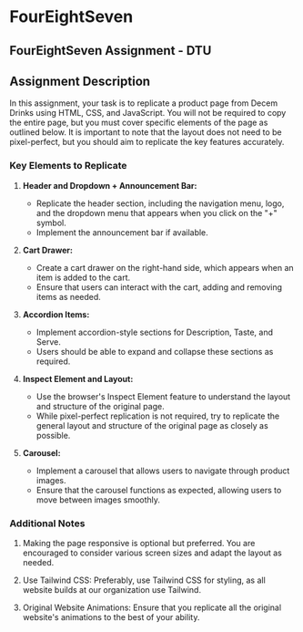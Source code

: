 # FourEightSeven
## FourEightSeven Assignment - DTU

## Assignment Description

In this assignment, your task is to replicate a product page from Decem Drinks using HTML, CSS, and JavaScript. You will not be required to copy the entire page, but you must cover specific elements of the page as outlined below. It is important to note that the layout does not need to be pixel-perfect, but you should aim to replicate the key features accurately.

### Key Elements to Replicate

1. **Header and Dropdown + Announcement Bar:**
   - Replicate the header section, including the navigation menu, logo, and the dropdown menu that appears when you click on the "+" symbol.
   - Implement the announcement bar if available.

2. **Cart Drawer:**
   - Create a cart drawer on the right-hand side, which appears when an item is added to the cart.
   - Ensure that users can interact with the cart, adding and removing items as needed.

3. **Accordion Items:**
   - Implement accordion-style sections for Description, Taste, and Serve.
   - Users should be able to expand and collapse these sections as required.

4. **Inspect Element and Layout:**
   - Use the browser's Inspect Element feature to understand the layout and structure of the original page.
   - While pixel-perfect replication is not required, try to replicate the general layout and structure of the original page as closely as possible.

5. **Carousel:**
   - Implement a carousel that allows users to navigate through product images.
   - Ensure that the carousel functions as expected, allowing users to move between images smoothly.

### Additional Notes

1. Making the page responsive is optional but preferred. You are encouraged to consider various screen sizes and adapt the layout as needed.

2. Use Tailwind CSS: Preferably, use Tailwind CSS for styling, as all website builds at our organization use Tailwind.

3. Original Website Animations: Ensure that you replicate all the original website's animations to the best of your ability.

